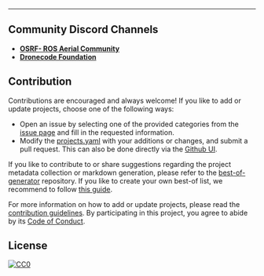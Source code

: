 
---

## Community Discord Channels

- [**OSRF- ROS Aerial Community**](https://discord.com/invite/open-robotics-1077825543698927656)
- [**Dronecode Foundation**](https://discord.com/invite/Dronecode)

## Contribution

Contributions are encouraged and always welcome! If you like to add or update projects, choose one of the following ways:

- Open an issue by selecting one of the provided categories from the [issue page](https://github.com/C-PANATORN/best-of-aerial-robotics/issues/new/choose) and fill in the requested information.
- Modify the [projects.yaml](https://github.com/C-PANATORN/best-of-aerial-robotics/blob/main/projects.yaml) with your additions or changes, and submit a pull request. This can also be done directly via the [Github UI](https://github.com/C-PANATORN/best-of-aerial-robotics/edit/main/projects.yaml).

If you like to contribute to or share suggestions regarding the project metadata collection or markdown generation, please refer to the [best-of-generator](https://github.com/best-of-lists/best-of-generator) repository. If you like to create your own best-of list, we recommend to follow [this guide](https://github.com/best-of-lists/best-of/blob/main/create-best-of-list.md).

For more information on how to add or update projects, please read the [contribution guidelines](https://github.com/C-PANATORN/best-of-aerial-robotics/blob/main/CONTRIBUTING.md). By participating in this project, you agree to abide by its [Code of Conduct](https://github.com/C-PANATORN/best-of-aerial-robotics/blob/main/.github/CODE_OF_CONDUCT.md).

## License

[![CC0](https://mirrors.creativecommons.org/presskit/buttons/88x31/svg/by-sa.svg)](https://creativecommons.org/licenses/by-sa/4.0/)
